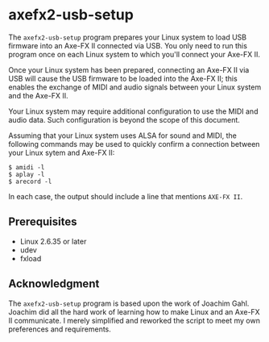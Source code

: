 axefx2-usb-setup
================

The `axefx2-usb-setup` program prepares your Linux system to load USB firmware
into an Axe-FX II connected via USB. You only need to run this program once on
each Linux system to which you'll connect your Axe-FX II.

Once your Linux system has been prepared, connecting an Axe-FX II via USB will
cause the USB firmware to be loaded into the Axe-FX II; this enables the
exchange of MIDI and audio signals between your Linux system and the Axe-FX II.

Your Linux system may require additional configuration to use the MIDI and
audio data. Such configuration is beyond the scope of this document.

Assuming that your Linux system uses ALSA for sound and MIDI, the following
commands may be used to quickly confirm a connection between your Linux sytem
and Axe-FX II:

```
$ amidi -l
$ aplay -l
$ arecord -l
```

In each case, the output should include a line that mentions `AXE-FX II`.

Prerequisites
-------------

* Linux 2.6.35 or later
* udev
* fxload

Acknowledgment
--------------

The `axefx2-usb-setup` program is based upon the work of Joachim Gahl. Joachim
did all the hard work of learning how to make Linux and an Axe-FX II
communicate. I merely simplified and reworked the script to meet my own
preferences and requirements.
